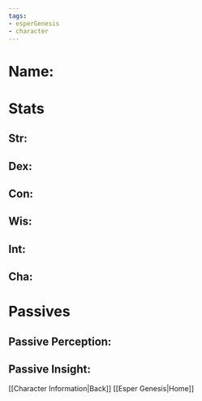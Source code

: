 ```yaml
---
tags:
- esperGenesis
- character
---
```

# Name:
# Stats
## Str:
## Dex:
## Con:
## Wis:
## Int:
## Cha:
# Passives
## Passive Perception:
## Passive Insight:
[[Character Information|Back]] [[Esper Genesis|Home]]